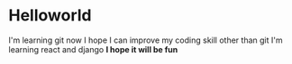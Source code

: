 # Helloworld
I'm learning git now
I hope I can improve my coding skill
other than git I'm learning react and django
**I hope it will be fun**
